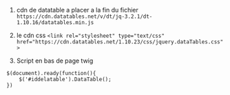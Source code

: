 1. cdn de datatable a placer a la fin du fichier
`` https://cdn.datatables.net/v/dt/jq-3.2.1/dt-1.10.16/datatables.min.js ``

3. le cdn css 
   ``<link rel="stylesheet" type="text/css" href="https://cdn.datatables.net/1.10.23/css/jquery.dataTables.css">``

4. Script en bas de page twig
```
$(document).ready(function(){
    $('#iddelatable').DataTable();
})


```